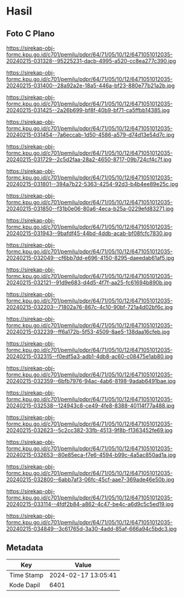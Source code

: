# Hasil

## Foto C Plano

https://sirekap-obj-formc.kpu.go.id/c701/pemilu/pdpr/64/71/05/10/12/6471051012035-20240215-031328--95225231-dacb-4995-a520-cc8ea277c390.jpg

https://sirekap-obj-formc.kpu.go.id/c701/pemilu/pdpr/64/71/05/10/12/6471051012035-20240215-031400--28a92a2e-18a5-446a-bf23-880e77b21a2b.jpg

https://sirekap-obj-formc.kpu.go.id/c701/pemilu/pdpr/64/71/05/10/12/6471051012035-20240215-031425--2a26b699-bf8f-40b9-bf71-ca5ffbb14385.jpg

https://sirekap-obj-formc.kpu.go.id/c701/pemilu/pdpr/64/71/05/10/12/6471051012035-20240215-031454--7a6eccab-1d50-4586-a579-d74d13e54d7c.jpg

https://sirekap-obj-formc.kpu.go.id/c701/pemilu/pdpr/64/71/05/10/12/6471051012035-20240215-031729--2c5d2faa-28a2-4650-8717-09b724cf4c7f.jpg

https://sirekap-obj-formc.kpu.go.id/c701/pemilu/pdpr/64/71/05/10/12/6471051012035-20240215-031801--394a7b22-5363-4254-92d3-b4b4ee89e25c.jpg

https://sirekap-obj-formc.kpu.go.id/c701/pemilu/pdpr/64/71/05/10/12/6471051012035-20240215-031850--f31b0e06-80a6-4eca-b25a-0229efd83271.jpg

https://sirekap-obj-formc.kpu.go.id/c701/pemilu/pdpr/64/71/05/10/12/6471051012035-20240215-031943--9bafdf45-44bd-4ddb-acab-bf08fcfc7830.jpg

https://sirekap-obj-formc.kpu.go.id/c701/pemilu/pdpr/64/71/05/10/12/6471051012035-20240215-032049--cf6bb7dd-e696-4150-8295-daeedab61af5.jpg

https://sirekap-obj-formc.kpu.go.id/c701/pemilu/pdpr/64/71/05/10/12/6471051012035-20240215-032121--91d9e683-d4d5-4f7f-aa25-fc61694b890b.jpg

https://sirekap-obj-formc.kpu.go.id/c701/pemilu/pdpr/64/71/05/10/12/6471051012035-20240215-032203--71802a76-867c-4c10-90bf-721a4d02bf6c.jpg

https://sirekap-obj-formc.kpu.go.id/c701/pemilu/pdpr/64/71/05/10/12/6471051012035-20240215-032239--ff6a172b-5f53-4509-8ae5-138daa16cfeb.jpg

https://sirekap-obj-formc.kpu.go.id/c701/pemilu/pdpr/64/71/05/10/12/6471051012035-20240215-032315--f0edf5a3-adb1-4db8-ac60-c08475e1ab80.jpg

https://sirekap-obj-formc.kpu.go.id/c701/pemilu/pdpr/64/71/05/10/12/6471051012035-20240215-032359--6bfb7976-94ac-4ab6-8198-9adab6491bae.jpg

https://sirekap-obj-formc.kpu.go.id/c701/pemilu/pdpr/64/71/05/10/12/6471051012035-20240215-032538--124943c8-ce49-4fe8-8388-40114f77a488.jpg

https://sirekap-obj-formc.kpu.go.id/c701/pemilu/pdpr/64/71/05/10/12/6471051012035-20240215-032623--5c2cc382-33fb-4513-9f8b-f1363452fe69.jpg

https://sirekap-obj-formc.kpu.go.id/c701/pemilu/pdpr/64/71/05/10/12/6471051012035-20240215-032653--80e85eca-f7e6-4594-b99c-4a5ac850ad1a.jpg

https://sirekap-obj-formc.kpu.go.id/c701/pemilu/pdpr/64/71/05/10/12/6471051012035-20240215-032800--6abb7af3-06fc-45cf-aae7-369ade46e50b.jpg

https://sirekap-obj-formc.kpu.go.id/c701/pemilu/pdpr/64/71/05/10/12/6471051012035-20240215-033114--4fdf2b84-a862-4c47-be4c-a6d9c5c5ed19.jpg

https://sirekap-obj-formc.kpu.go.id/c701/pemilu/pdpr/64/71/05/10/12/6471051012035-20240215-034849--3c61765d-3a30-4add-85af-666a94c5bdc3.jpg


## Metadata

| Key        | Value               |
| ---------- | ------------------- |
| Time Stamp | 2024-02-17 13:05:41 |
| Kode Dapil | 6401                |



